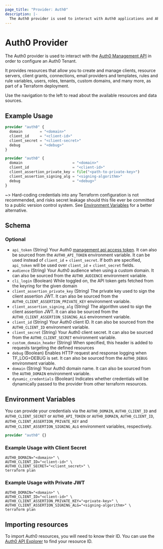 ```yaml
---
page_title: "Provider: Auth0"
description: |-
  The Auth0 provider is used to interact with Auth0 applications and APIs.
---
```


# Auth0 Provider

The Auth0 provider is used to interact with the [Auth0 Management API](https://auth0.com/docs/api/management/v2) in
order to configure an Auth0 Tenant.

It provides resources that allow you to create and manage clients, resource servers, client grants, connections, email
providers and templates, rules and rule variables, users, roles, tenants, custom domains, and many more, as part of a
Terraform deployment.

Use the navigation to the left to read about the available resources and data sources.

## Example Usage

```terraform
provider "auth0" {
  domain        = "<domain>"
  client_id     = "<client-id>"
  client_secret = "<client-secret>"
  debug         = "<debug>"
}
```

```terraform
provider "auth0" {
  domain                       = "<domain>"
  client_id                    = "<client-id>"
  client_assertion_private_key = file("<path-to-private-key>")
  client_assertion_signing_alg = "<signing-algorithm>"
  debug                        = "<debug>"
}
```

~> Hard-coding credentials into any Terraform configuration is not recommended, and risks secret leakage should this
file ever be committed to a public version control system. See [Environment Variables](#environment-variables) for a
better alternative.

<!-- schema generated by tfplugindocs -->
## Schema

### Optional

- `api_token` (String) Your Auth0 [management api access token](https://auth0.com/docs/security/tokens/access-tokens/management-api-access-tokens). It can also be sourced from the `AUTH0_API_TOKEN` environment variable. It can be used instead of `client_id` + `client_secret`. If both are specified, `api_token` will be used over `client_id` + `client_secret` fields.
- `audience` (String) Your Auth0 audience when using a custom domain. It can also be sourced from the `AUTH0_AUDIENCE` environment variable.
- `cli_login` (Boolean) While toggled on, the API token gets fetched from the keyring for the given domain
- `client_assertion_private_key` (String) The private key used to sign the client assertion JWT. It can also be sourced from the `AUTH0_CLIENT_ASSERTION_PRIVATE_KEY` environment variable.
- `client_assertion_signing_alg` (String) The algorithm used to sign the client assertion JWT. It can also be sourced from the `AUTH0_CLIENT_ASSERTION_SIGNING_ALG` environment variable.
- `client_id` (String) Your Auth0 client ID. It can also be sourced from the `AUTH0_CLIENT_ID` environment variable.
- `client_secret` (String) Your Auth0 client secret. It can also be sourced from the `AUTH0_CLIENT_SECRET` environment variable.
- `custom_domain_header` (String) When specified, this header is added to requests targeting the defined resources
- `debug` (Boolean) Enables HTTP request and response logging when TF_LOG=DEBUG is set. It can also be sourced from the `AUTH0_DEBUG` environment variable.
- `domain` (String) Your Auth0 domain name. It can also be sourced from the `AUTH0_DOMAIN` environment variable.
- `dynamic_credentials` (Boolean) Indicates whether credentials will be dynamically passed to the provider from other terraform resources.

## Environment Variables

You can provide your credentials via the `AUTH0_DOMAIN`, `AUTH0_CLIENT_ID` and `AUTH0_CLIENT_SECRET` or `AUTH0_API_TOKEN`
or `AUTH0_DOMAIN`, `AUTH0_CLIENT_ID`, `AUTH0_CLIENT_ASSERTION_PRIVATE_KEY` and `AUTH0_CLIENT_ASSERTION_SIGNING_ALG` environment variables, respectively.

```terraform
provider "auth0" {}
```

### Example Usage with Client Secret

```shell
AUTH0_DOMAIN="<domain>" \
AUTH0_CLIENT_ID="<client-id>" \
AUTH0_CLIENT_SECRET="<client_secret>" \
terraform plan
```

### Example Usage with Private JWT

```shell
AUTH0_DOMAIN="<domain>" \
AUTH0_CLIENT_ID="<client-id>" \
AUTH0_CLIENT_ASSERTION_PRIVATE_KEY="<private-key>" \
AUTH0_CLIENT_ASSERTION_SIGNING_ALG="<signing-algorithm>" \
terraform plan
```

## Importing resources

To import Auth0 resources, you will need to know their ID. You can use
the [Auth0 API Explorer](https://auth0.com/docs/api/management/v2) to find your resource ID.
